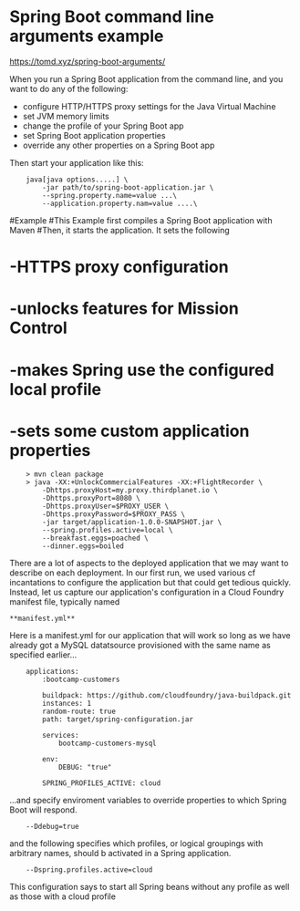 Spring Boot command line arguments example
============================================================
https://tomd.xyz/spring-boot-arguments/




When you run a Spring Boot application from the command line,
and you want to do any of the following:

*   configure HTTP/HTTPS proxy settings for the Java Virtual Machine
*   set JVM memory limits
*   change the profile of your Spring Boot app
*   set Spring Boot application properties
*   override any other properties on a Spring Boot app

Then start your application like this:

        java[java options.....] \
            -jar path/to/spring-boot-application.jar \
            --spring.property.name=value ...\
            --application.property.nam=value ....\



#Example
#This Example first compiles a Spring Boot application with Maven
#Then, it starts the application.  It sets the following
#   -HTTPS proxy configuration
#   -unlocks features for Mission Control
#   -makes Spring use the configured local profile 
#   -sets some custom application properties


        > mvn clean package
        > java -XX:+UnlockCommercialFeatures -XX:+FlightRecorder \
            -Dhttps.proxyHost=my.proxy.thirdplanet.io \
            -Dhttps.proxyPort=8080 \
            -Dhttps.proxyUser=$PROXY_USER \
            -Dhttps.proxyPassword=$PROXY_PASS \
            -jar target/application-1.0.0-SNAPSHOT.jar \
            --spring.profiles.active=local \
            --breakfast.eggs=poached \
            --dinner.eggs=boiled
    
    








There are a lot of aspects to the deployed application that we may 
want to describe on each deployment.  In our first run, we
used various cf incantations to configure the application but that
could get tedious quickly.  Instead, let us capture our application's
configuration in a Cloud Foundry manifest file, typically named

    **manifest.yml**
    
    
Here is a manifest.yml for our application that will work so long
as we have already  got a MySQL datatsource provisioned with the 
same name as specified earlier...


        applications:
            :bootcamp-customers
            
            buildpack: https://github.com/cloudfoundry/java-buildpack.git
            instances: 1
            random-route: true
            path: target/spring-configuration.jar
            
            services:
                bootcamp-customers-mysql
                
            env:
                DEBUG: "true"
                
            SPRING_PROFILES_ACTIVE: cloud
    


...and specify enviroment variables to override properties
to which Spring Boot will respond.  

        --Ddebug=true
        
 and the following specifies which profiles, or logical groupings with 
 arbitrary names, should b activated in a Spring application.
 
        --Dspring.profiles.active=cloud
        
This configuration says to start all Spring beans without any profile
as well as those with a cloud profile




